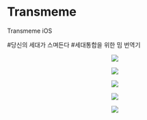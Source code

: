 # Transmeme
Transmeme iOS 
<p>#당신의 세대가 스며든다 #세대통합을 위한 밈 번역기 </p>
<p align="center">
  <img src="https://github.com/KU-YOGIZOGI/Transmeme/assets/68605075/9e787ac4-bf8a-4082-a5b2-536993c07011)https://github.com/KU-YOGIZOGI/Transmeme/assets/68605075/9e787ac4-bf8a-4082-a5b2-536993c07011">
</p>

<p align="center">
  <img src="https://github.com/KU-YOGIZOGI/Transmeme/assets/68605075/2ff8932e-6c5a-4e6f-bc49-8e36741488a0">
</p>

<p align="center">
  <img src="https://github.com/KU-YOGIZOGI/Transmeme/assets/68605075/def484ed-e4cb-42d7-b704-3841f9e41f15">
</p>

<p align="center">
  <img src="https://github.com/KU-YOGIZOGI/Transmeme/assets/68605075/fcb49921-0dc6-4450-92ed-a78f88d52f5f">
</p>

<p align="center">
  <img src="https://github.com/KU-YOGIZOGI/Transmeme/assets/68605075/f4a2044d-36fe-4150-9058-a1ac2a435998">
</p>
